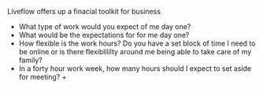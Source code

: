 Liveflow offers up a finacial toolkit for business

- What type of work would you expect of me day one?
- What would be the expectations for for me day one?
- How flexible is the work hours? Do you have a set block of time I need to be online or is there flexiblililty around me being able to take care of my family?
- In a forty hour work week, how many hours should I expect to set aside for meeting? +